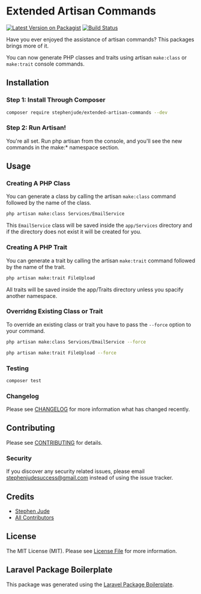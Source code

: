 # Extended Artisan Commands

[![Latest Version on Packagist](https://img.shields.io/packagist/v/stephenjude/extended-artisan-commands.svg?style=flat-square)](https://packagist.org/packages/stephenjude/extended-artisan-commands)
[![Build Status](https://img.shields.io/travis/stephenjude/extended-artisan-commands/master.svg?style=flat-square)](https://travis-ci.org/stephenjude/extended-artisan-commands)

Have you ever enjoyed the assistance of artisan commands? This packages brings more of it.

You can now generate PHP classes and traits using artisan `make:class` or `make:trait` console commands.

## Installation

### Step 1: Install Through Composer
```bash
composer require stephenjude/extended-artisan-commands --dev
```
### Step 2: Run Artisan!
You're all set. Run php artisan from the console, and you'll see the new commands in the make:* namespace section.

## Usage
### Creating A PHP Class
You can generate a class by calling the artisan `make:class` command followed by the name of the class. 
``` bash
php artisan make:class Services/EmailService
```
This `EmailService` class will be saved inside the `app/Services` directory and if the directory does not exist it will be created for you.

### Creating A PHP Trait
You can generate a trait by calling the artisan `make:trait` command followed by the name of the trait. 
``` bash
php artisan make:trait FileUpload
```
All traits will be saved inside the app/Traits directory unless you spacify another namespace.

### Overridng Existing Class or Trait
To override an existing class or trait you have to pass the `--force` option to your command.
``` bash
php artisan make:class Services/EmailService --force

php artisan make:trait FileUpload --force
```

### Testing

``` bash
composer test
```

### Changelog

Please see [CHANGELOG](CHANGELOG.md) for more information what has changed recently.

## Contributing

Please see [CONTRIBUTING](CONTRIBUTING.md) for details.

### Security

If you discover any security related issues, please email stephenjudesuccess@gmail.com instead of using the issue tracker.

## Credits

- [Stephen Jude](https://github.com/stephenjude)
- [All Contributors](../../contributors)

## License

The MIT License (MIT). Please see [License File](LICENSE.md) for more information.

## Laravel Package Boilerplate

This package was generated using the [Laravel Package Boilerplate](https://laravelpackageboilerplate.com).
